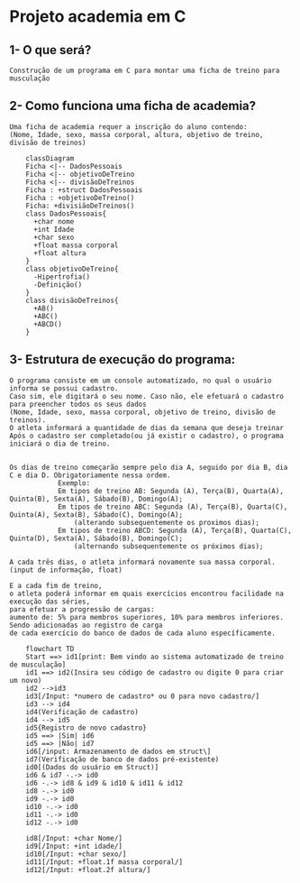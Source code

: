 
# Projeto academia em C

## **1- O que será?**

    Construção de um programa em C para montar uma ficha de treino para musculação

## **2- Como funciona uma ficha de academia?**

    Uma ficha de academia requer a inscrição do aluno contendo:  
    (Nome, Idade, sexo, massa corporal, altura, objetivo de treino, divisão de treinos)

```mermaid
    classDiagram
    Ficha <|-- DadosPessoais
    Ficha <|-- objetivoDeTreino
    Ficha <|-- divisãoDeTreinos
    Ficha : +struct DadosPessoais
    Ficha : +objetivoDeTreino()
    Ficha: +divisiãoDeTreinos()
    class DadosPessoais{
      +char nome
      +int Idade
      +char sexo
      +float massa corporal
      +float altura
    }
    class objetivoDeTreino{
      -Hipertrofia()
      -Definição()
    }
    class divisãoDeTreinos{
      +AB()
      +ABC()
      +ABCD()
    }
```
## **3-** Estrutura de execução do programa:

    O programa consiste em um console automatizado, no qual o usuário informa se possui cadastro. 
    Caso sim, ele digitará o seu nome. Caso não, ele efetuará o cadastro para preencher todos os seus dados 
    (Nome, Idade, sexo, massa corporal, objetivo de treino, divisão de treinos).
    O atleta informará a quantidade de dias da semana que deseja treinar 
    Após o cadastro ser completado(ou já existir o cadastro), o programa iniciará o dia de treino.

    
    Os dias de treino começarão sempre pelo dia A, seguido por dia B, dia C e dia D. Obrigatoriamente nessa ordem. 
                Exemplo:
                Em tipos de treino AB: Segunda (A), Terça(B), Quarta(A), Quinta(B), Sexta(A), Sábado(B), Domingo(A);
                Em tipos de treino ABC: Segunda (A), Terça(B), Quarta(C), Quinta(A), Sexta(B), Sábado(C), Domingo(A);
                    (alterando subsequentemente os proximos dias);
                Em tipos de treino ABCD: Segunda (A), Terça(B), Quarta(C), Quinta(D), Sexta(A), Sábado(B), Domingo(C);
                    (alternando subsequentemente os próximos dias);

    A cada três dias, o atleta informará novamente sua massa corporal. (input de informação, float)
    
    E a cada fim de treino, 
    o atleta poderá informar em quais exercícios encontrou facilidade na execução das séries,
    para efetuar a progressão de cargas:  
    aumento de: 5% para membros superiores, 10% para membros inferiores. Sendo adicionadas ao registro de carga
    de cada exercício do banco de dados de cada aluno específicamente. 
```mermaid    
    flowchart TD
    Start ==> id1[print: Bem vindo ao sistema automatizado de treino de musculação]
    id1 ==> id2(Insira seu código de cadastro ou digite 0 para criar um novo)
    id2 -->id3
    id3[/Input: *numero de cadastro* ou 0 para novo cadastro/]
    id3 --> id4
    id4(Verificação de cadastro)
    id4 --> id5
    id5{Registro de novo cadastro}
    id5 ==> |Sim| id6   
    id5 ==> |Não| id7
    id6[/input: Armazenamento de dados em struct\]
    id7(Verificação de banco de dados pré-existente)
    id0[(Dados do usuário em Struct)]
    id6 & id7 -.-> id0
    id6 -.-> id8 & id9 & id10 & id11 & id12
    id8 -.-> id0
    id9 -.-> id0
    id10 -.-> id0
    id11 -.-> id0
    id12 -.-> id0
    
    id8[/Input: +char Nome/]
    id9[/Input: +int idade/]
    id10[/Input: +char sexo/]
    id11[/Input: +float.1f massa corporal/]
    id12[/Input: +float.2f altura/]
    
    

    
 ```

        
        

                
